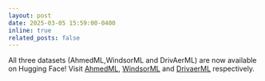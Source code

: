 ```yaml
---
layout: post
date: 2025-03-05 15:59:00-0400
inline: true
related_posts: false
---
```


All three datasets (AhmedML,WindsorML and DrivAerML) are now available on Hugging Face! Visit [AhmedML](https://huggingface.co/datasets/neashton/ahmedml), [WindsorML](https://huggingface.co/datasets/neashton/windsorml) and [DrivaerML](https://huggingface.co/datasets/neashton/drivaerml) respectively.  
